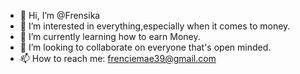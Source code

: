 - 👋 Hi, I’m @Frensika
- 👀 I’m interested in everything,especially when it comes to money.
- 🌱 I’m currently learning how to earn Money.
- 💞️ I’m looking to collaborate on everyone that's open minded.
- 📫 How to reach me: frenciemae39@gmail.com

<!---
Frensika/Frensika is a ✨ special ✨ repository because its `README.md` (this file) appears on your GitHub profile.
You can click the Preview link to take a look at your changes.
--->
